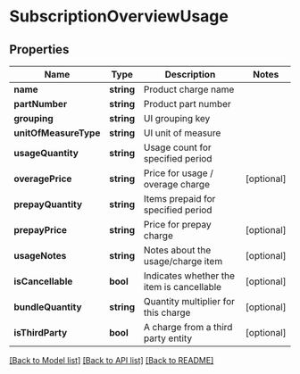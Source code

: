 # SubscriptionOverviewUsage

## Properties
Name | Type | Description | Notes
------------ | ------------- | ------------- | -------------
**name** | **string** | Product charge name | 
**partNumber** | **string** | Product part number | 
**grouping** | **string** | UI grouping key | 
**unitOfMeasureType** | **string** | UI unit of measure | 
**usageQuantity** | **string** | Usage count for specified period | 
**overagePrice** | **string** | Price for usage / overage charge | [optional] 
**prepayQuantity** | **string** | Items prepaid for specified period | 
**prepayPrice** | **string** | Price for prepay charge | [optional] 
**usageNotes** | **string** | Notes about the usage/charge item | [optional] 
**isCancellable** | **bool** | Indicates whether the item is cancellable | [optional] 
**bundleQuantity** | **string** | Quantity multiplier for this charge | [optional] 
**isThirdParty** | **bool** | A charge from a third party entity | [optional] 

[[Back to Model list]](../README.md#documentation-for-models) [[Back to API list]](../README.md#documentation-for-api-endpoints) [[Back to README]](../README.md)


